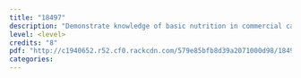 ```yaml
---
title: "18497"
description: "Demonstrate knowledge of basic nutrition in commercial catering"
level: <level>
credits: "8"
pdf: "http://c1940652.r52.cf0.rackcdn.com/579e85bfb8d39a2071000d98/18497.pdf"
categories:
---
```

